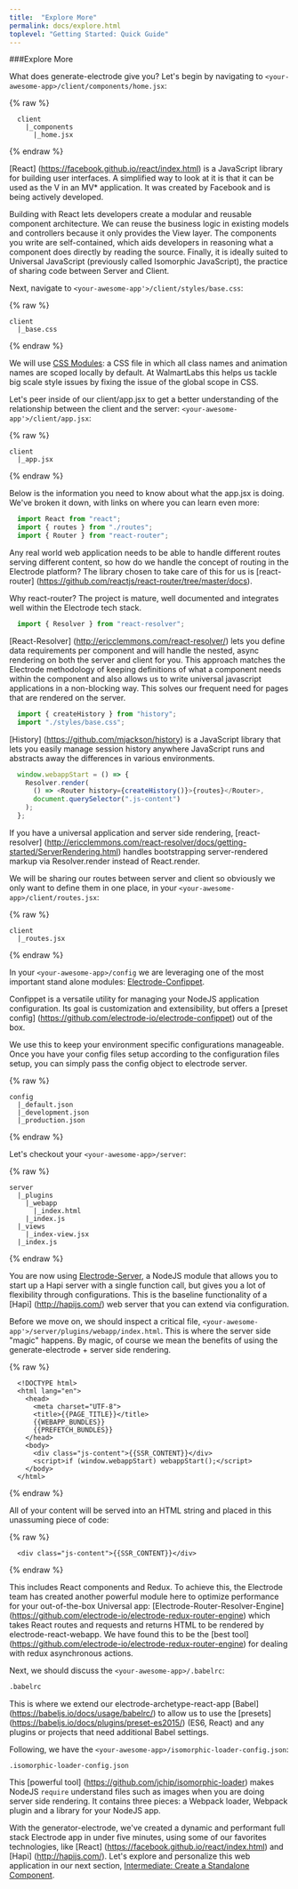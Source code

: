 ```yaml
---
title:  "Explore More"
permalink: docs/explore.html
toplevel: "Getting Started: Quick Guide"
---
```


###Explore More

What does generate-electrode give you? Let's begin by navigating to `<your-awesome-app>/client/components/home.jsx`:

{% raw  %}
```
  client
    |_components
      |_home.jsx
```
{% endraw %}

[React] (https://facebook.github.io/react/index.html) is a JavaScript library for building user interfaces. A simplified way to look at it is that it can be used as the V in an MV* application. It was created by Facebook and is being actively developed.

Building with React lets developers create a modular and reusable component architecture. We can reuse the business logic in existing models and controllers because it only provides the View layer. The components you write are self-contained, which aids developers in reasoning what a component does directly by reading the source. Finally, it is ideally suited to Universal JavaScript (previously called Isomorphic JavaScript), the practice of sharing code between Server and Client.

Next, navigate to `<your-awesome-app'>/client/styles/base.css`:

{% raw  %}
```
client
  |_base.css
```
{% endraw %}

We will use [CSS Modules](https://github.com/css-modules/css-modules): a CSS file in which all class names and animation names are scoped locally by default. At WalmartLabs this helps us tackle big scale style issues by fixing the issue of the global scope in CSS.

Let's peer inside of our client/app.jsx to get a better understanding of the relationship between the client and the server: `<your-awesome-app'>/client/app.jsx`:

{% raw  %}
```
client
  |_app.jsx
```
{% endraw %}

Below is the information you need to know about what the app.jsx is doing. We've broken it down, with links on where you can learn even more:

```javascript
  import React from "react";
  import { routes } from "./routes";
  import { Router } from "react-router";
```
Any real world web application needs to be able to handle different routes serving different content, so how do we handle the concept of routing in the Electrode platform? The library chosen to take care of this for us is [react-router] (https://github.com/reactjs/react-router/tree/master/docs).

Why react-router? The project is mature, well documented and integrates well within the Electrode tech stack.

```javascript
  import { Resolver } from "react-resolver";
```

[React-Resolver] (http://ericclemmons.com/react-resolver/) lets you define data requirements per component and will handle the nested, async rendering on both the server and client for you. This approach matches the Electrode methodology of keeping definitions of what a component needs within the component and also allows us to write universal javascript applications in a non-blocking way. This solves our frequent need for pages that are rendered on the server.

```javascript
  import { createHistory } from "history";
  import "./styles/base.css";
```

[History] (https://github.com/mjackson/history) is a JavaScript library that lets you easily manage session history anywhere JavaScript runs and abstracts away the differences in various environments.

```javascript
  window.webappStart = () => {
    Resolver.render(
      () => <Router history={createHistory()}>{routes}</Router>,
      document.querySelector(".js-content")
    );
  };
```

If you have a universal application and server side rendering, [react-resolver] (http://ericclemmons.com/react-resolver/docs/getting-started/ServerRendering.html) handles bootstrapping server-rendered markup via Resolver.render instead of React.render.

We will be sharing our routes between server and client so obviously we only want to define them in one place, in your `<your-awesome-app>/client/routes.jsx`:

{% raw  %}
```
client
  |_routes.jsx
```
{% endraw %}

In your `<your-awesome-app>/config` we are leveraging one of the most important stand alone modules: [Electrode-Confippet](confippet.html).

Confippet is a versatile utility for managing your NodeJS application configuration. Its goal is customization and extensibility, but offers a [preset config] (https://github.com/electrode-io/electrode-confippet) out of the box.

We use this to keep your environment specific configurations manageable. Once you have your config files setup according to the configuration files setup, you can simply pass the config object to electrode server.

{% raw  %}
```
config
  |_default.json
  |_development.json
  |_production.json
```
{% endraw %}

Let's checkout your `<your-awesome-app>/server`:

{% raw  %}
```
server
  |_plugins
    |_webapp
      |_index.html
    |_index.js
  |_views
    |_index-view.jsx
  |_index.js
```
{% endraw %}

You are now using [Electrode-Server](https://github.com/electrode-io/electrode-server), a NodeJS module that allows you to start up a Hapi server with a single function call, but gives you a lot of flexibility through configurations. This is the baseline functionality of a [Hapi] (http://hapijs.com/) web server that you can extend via configuration.

Before we move on, we should inspect a critical file, `<your-awesome-app'>/server/plugins/webapp/index.html`. This is where the server side "magic" happens. By magic, of course we mean the benefits of using the generate-electrode + server side rendering.

{% raw  %}
```
  <!DOCTYPE html>
  <html lang="en">
    <head>
      <meta charset="UTF-8">
      <title>{{PAGE_TITLE}}</title>
      {{WEBAPP_BUNDLES}}
      {{PREFETCH_BUNDLES}}
    </head>
    <body>
      <div class="js-content">{{SSR_CONTENT}}</div>
      <script>if (window.webappStart) webappStart();</script>
    </body>
  </html>
```
{% endraw %}

All of your content will be served into an HTML string and placed in this unassuming piece of code:

{% raw  %}
```
  <div class="js-content">{{SSR_CONTENT}}</div>
```
{% endraw %}

This includes React components and Redux. To achieve this, the Electrode team has created another powerful module here to optimize performance for your out-of-the-box Universal app: [Electrode-Router-Resolver-Engine] (https://github.com/electrode-io/electrode-redux-router-engine) which takes React routes and requests and returns HTML to be rendered by electrode-react-webapp. We have found this to be the [best tool] (https://github.com/electrode-io/electrode-redux-router-engine) for dealing with redux asynchronous actions.

Next, we should discuss the `<your-awesome-app>/.babelrc`:

```bash
.babelrc
```

This is where we extend our electrode-archetype-react-app [Babel] (https://babeljs.io/docs/usage/babelrc/) to allow us to use the [presets] (https://babeljs.io/docs/plugins/preset-es2015/) (ES6, React) and any plugins or projects that need additional Babel settings.

Following, we have the `<your-awesome-app>/isomorphic-loader-config.json`:

```
.isomorphic-loader-config.json
```
This [powerful tool] (https://github.com/jchip/isomorphic-loader) makes NodeJS `require` understand files such as images when you are doing server side rendering. It contains three pieces: a Webpack loader, Webpack plugin and a library for your NodeJS app.

With the generator-electrode, we've created a dynamic and performant full stack Electrode app in under five minutes, using some of our favorites technologies, like [React] (https://facebook.github.io/react/index.html) and [Hapi] (http://hapijs.com/). Let's explore and personalize this web application in our next section, [Intermediate: Create a Standalone Component](create_standalone_component.html).
